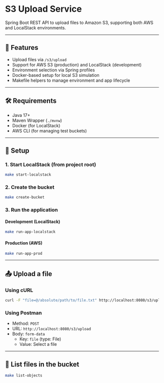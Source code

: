 # S3 Upload Service

Spring Boot REST API to upload files to Amazon S3, supporting both AWS and LocalStack environments.

---

## 🚀 Features

- Upload files via `/s3/upload`
- Support for AWS S3 (production) and LocalStack (development)
- Environment selection via Spring profiles
- Docker-based setup for local S3 simulation
- Makefile helpers to manage environment and app lifecycle

---

## 🛠️ Requirements

- Java 17+
- Maven Wrapper (`./mvnw`)
- Docker (for LocalStack)
- AWS CLI (for managing test buckets)

---

## 🔧 Setup

### 1. Start LocalStack (from project root)

```bash
make start-localstack
```

### 2. Create the bucket

```bash
make create-bucket
```

### 3. Run the application

#### Development (LocalStack)
```bash
make run-app-localstack
```

#### Production (AWS)
```bash
make run-app-prod
```

---

## 📤 Upload a file

### Using cURL

```bash
curl -F "file=@/absolute/path/to/file.txt" http://localhost:8080/s3/upload
```

### Using Postman

- Method: `POST`
- URL: `http://localhost:8080/s3/upload`
- Body: `form-data`
  - Key: `file` (type: File)
  - Value: Select a file

---

## 📁 List files in the bucket

```bash
make list-objects
```